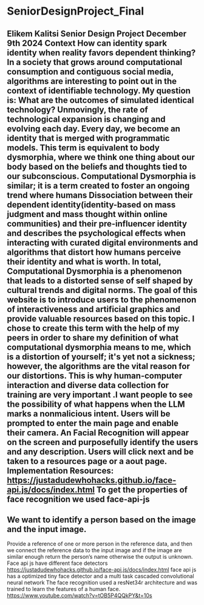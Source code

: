 # SeniorDesignProject_Final
Elikem Kalitsi
Senior Design Project
December 9th 2024
Context
How can identity spark identity when reality favors dependent thinking? In a society that grows
around computational consumption and contiguous social media, algorithms are interesting to
point out in the context of identifiable technology. My question is: What are the outcomes of
simulated identical technology? Unmovingly, the rate of technological expansion is changing
and evolving each day. Every day, we become an identity that is merged with programmatic
models. This term is equivalent to body dysmorphia, where we think one thing about our body
based on the beliefs and thoughts tied to our subconscious. Computational Dysmorphia is
similar; it is a term created to foster an ongoing trend where humans Dissociation between their
dependent identity(identity-based on mass judgment and mass thought within online
communities) and their pre-influencer identity and describes the psychological effects when
interacting with curated digital environments and algorithms that distort how humans perceive
their identity and what is worth. In total, Computational Dysmorphia is a phenomenon that leads
to a distorted sense of self shaped by cultural trends and digital norms. The goal of this website
is to introduce users to the phenomenon of interactiveness and artificial graphics and provide
valuable resources based on this topic. I chose to create this term with the help of my peers in
order to share my definition of what computational dysmorphia means to me, which is a
distortion of yourself; it's yet not a sickness; however, the algorithms are the vital reason for our
distortions. This is why human-computer interaction and diverse data collection for training are
very important .I want people to see the possibility of what happens when the LLM marks a
nonmalicious intent.
Users will be prompted to enter the main page and enable their camera. An Facial Recognition
will appear on the screen and purposefully identify the users and any description. Users will
click next and be taken to a resources page or a aout page.
Implementation Resources:
https://justadudewhohacks.github.io/face-api.js/docs/index.html
To get the properties of face recognition we used face-api-js
-
We want to identify a person based on the image and the input image.
-
Provide a reference of one or more person in the reference data, and then we connect
the reference data to the input image and if the image are similar enough return the
person’s name otherwise the output is unknown.
Face api js have different face detectors
https://justadudewhohacks.github.io/face-api.js/docs/index.html
face api js has a optimized tiny face detector and a multi task cascaded convolutional neural
network The face recognition used a resNet34r architecture and was trained to learn the
features of a human face.
https://www.youtube.com/watch?v=tOB5P4QQkPY&t=10s

